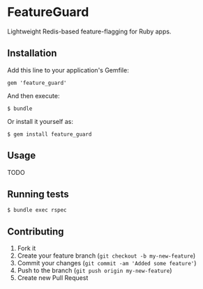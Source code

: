 # FeatureGuard

Lightweight Redis-based feature-flagging for Ruby apps.

## Installation

Add this line to your application's Gemfile:

    gem 'feature_guard'

And then execute:

    $ bundle

Or install it yourself as:

    $ gem install feature_guard

## Usage

TODO

## Running tests

    $ bundle exec rspec

## Contributing

1. Fork it
2. Create your feature branch (`git checkout -b my-new-feature`)
3. Commit your changes (`git commit -am 'Added some feature'`)
4. Push to the branch (`git push origin my-new-feature`)
5. Create new Pull Request
